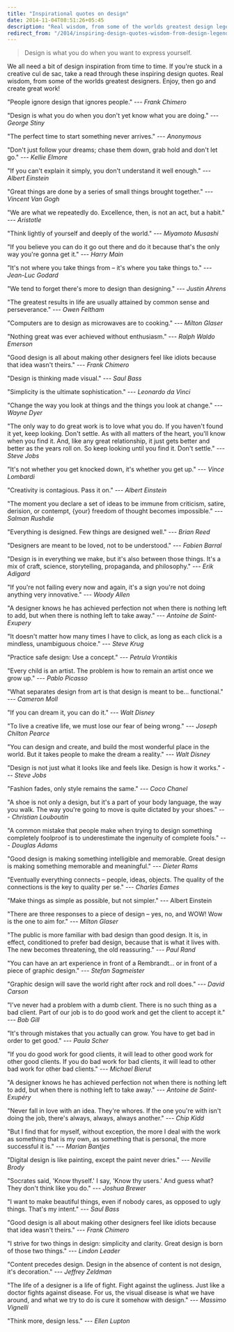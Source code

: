 ```yaml
---
title: "Inspirational quotes on design"
date: 2014-11-04T08:51:26+05:45
description: "Real wisdom, from some of the worlds greatest design legends."
redirect_from: "/2014/inspiring-design-quotes-wisdom-from-design-legends/"
---
```


> Design is what you do when you want to express yourself.

We all need a bit of design inspiration from time to time. If you're stuck in a creative cul de sac, take a read through these inspiring design quotes. Real wisdom, from some of the worlds greatest designers. Enjoy, then go and create great work!

"People ignore design that ignores people." --- *Frank Chimero*

"Design is what you do when you don't yet know what you are doing." --- *George Stiny*

"The perfect time to start something never arrives." --- *Anonymous*

"Don't just follow your dreams; chase them down, grab hold and don't let go." --- *Kellie Elmore*

"If you can't explain it simply, you don't understand it well enough." --- *Albert Einstein*

"Great things are done by a series of small things brought together." --- *Vincent Van Gogh*

"We are what we repeatedly do. Excellence, then, is not an act, but a habit." --- *Aristotle*

"Think lightly of yourself and deeply of the world." --- *Miyamoto Musashi*

"If you believe you can do it go out there and do it because that's the only way you're gonna get it." --- *Harry Main*

"It's not where you take things from – it's where you take things to." --- *Jean-Luc Godard*

"We tend to forget there's more to design than designing." --- *Justin Ahrens*

"The greatest results in life are usually attained by common sense and perseverance." --- *Owen Feltham*

"Computers are to design as microwaves are to cooking." --- *Milton Glaser*

"Nothing great was ever achieved without enthusiasm." --- *Ralph Waldo Emerson*

"Good design is all about making other designers feel like idiots because that idea wasn't theirs." --- *Frank Chimero*

"Design is thinking made visual." --- *Saul Bass*

"Simplicity is the ultimate sophistication." --- *Leonardo da Vinci*

"Change the way you look at things and the things you look at change." --- *Wayne Dyer*

"The only way to do great work is to love what you do. If you haven't found it yet, keep looking. Don't settle. As with all matters of the heart, you'll know when you find it. And, like any great relationship, it just gets better and better as the years roll on. So keep looking until you find it. Don't settle." --- *Steve Jobs*

"It's not whether you get knocked down, it's whether you get up." --- *Vince Lombardi*

"Creativity is contagious. Pass it on." --- *Albert Einstein*

"The moment you declare a set of ideas to be immune from criticism, satire, derision, or contempt, {your} freedom of thought becomes impossible." --- *Salman Rushdie*

"Everything is designed. Few things are designed well." --- *Brian Reed*

"Designers are meant to be loved, not to be understood." --- *Fabien Barral*

"Design is in everything we make, but it's also between those things. It's a mix of craft, science, storytelling, propaganda, and philosophy." --- *Erik Adigard*

"If you're not failing every now and again, it's a sign you're not doing anything very innovative." --- *Woody Allen*

"A designer knows he has achieved perfection not when there is nothing left to add, but when there is nothing left to take away." --- *Antoine de Saint-Exupery*

"It doesn't matter how many times I have to click, as long as each click is a mindless, unambiguous choice." --- *Steve Krug*

"Practice safe design: Use a concept." --- *Petrula Vrontikis*

"Every child is an artist. The problem is how to remain an artist once we grow up." --- *Pablo Picasso*

"What separates design from art is that design is meant to be... functional." --- *Cameron Moll*

"If you can dream it, you can do it." --- *Walt Disney*

"To live a creative life, we must lose our fear of being wrong." --- *Joseph Chilton Pearce*

"You can design and create, and build the most wonderful place in the world. But it takes people to make the dream a reality." --- *Walt Disney*

"Design is not just what it looks like and feels like. Design is how it works." --- *Steve Jobs*

"Fashion fades, only style remains the same." --- *Coco Chanel*

"A shoe is not only a design, but it's a part of your body language, the way you walk. The way you're going to move is quite dictated by your shoes." --- *Christian Louboutin*

"A common mistake that people make when trying to design something completely foolproof is to underestimate the ingenuity of complete fools." --- *Douglas Adams*

"Good design is making something intelligible and memorable. Great design is making something memorable and meaningful." --- *Dieter Rams*

"Eventually everything connects – people, ideas, objects. The quality of the connections is the key to quality per se." --- *Charles Eames*

"Make things as simple as possible, but not simpler." --- Albert Einstein

"There are three responses to a piece of design – yes, no, and WOW! Wow is the one to aim for." --- *Milton Glaser*

"The public is more familiar with bad design than good design. It is, in effect, conditioned to prefer bad design, because that is what it lives with. The new becomes threatening, the old reassuring." --- *Paul Rand*

"You can have an art experience in front of a Rembrandt… or in front of a piece of graphic design." --- *Stefan Sagmeister*

"Graphic design will save the world right after rock and roll does." --- *David Carson*

"I've never had a problem with a dumb client. There is no such thing as a bad client. Part of our job is to do good work and get the client to accept it." --- *Bob Gill*

"It's through mistakes that you actually can grow. You have to get bad in order to get good." --- *Paula Scher*

"If you do good work for good clients, it will lead to other good work for other good clients. If you do bad work for bad clients, it will lead to other bad work for other bad clients." --- *Michael Bierut*

"A designer knows he has achieved perfection not when there is nothing left to add, but when there is nothing left to take away." --- *Antoine de Saint-Exupéry*

"Never fall in love with an idea. They're whores. If the one you're with isn't doing the job, there's always, always, always another." --- *Chip Kidd*

"But I find that for myself, without exception, the more I deal with the work as something that is my own, as something that is personal, the more successful it is." --- *Marian Bantjes*

"Digital design is like painting, except the paint never dries." --- *Neville Brody*

"Socrates said, 'Know thyself.' I say, 'Know thy users.' And guess what? They don't think like you do." --- *Joshua Brewer*

"I want to make beautiful things, even if nobody cares, as opposed to ugly things. That's my intent." --- *Saul Bass*

"Good design is all about making other designers feel like idiots because that idea wasn't theirs." --- *Frank Chimero*

"I strive for two things in design: simplicity and clarity. Great design is born of those two things." --- *Lindon Leader*

"Content precedes design. Design in the absence of content is not design, it's decoration." --- *Jeffrey Zeldman*

"The life of a designer is a life of fight. Fight against the ugliness. Just like a doctor fights against disease. For us, the visual disease is what we have around, and what we try to do is cure it somehow with design." --- *Massimo Vignelli*

"Think more, design less." --- *Ellen Lupton*
